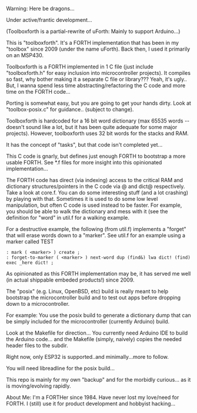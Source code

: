 Warning: Here be dragons...

Under active/frantic development...

(Toolboxforth is a partial-rewrite of uForth: Mainly to support Arduino...)

This is "toolboxforth".  It's a FORTH implementation that has been in my "toolbox"
since 2009 (under the name uForth). Back then, I used it primarily on an MSP430.

Toolboxforth is a FORTH implemented in 1 C file (just include "toolboxforth.h" for
easy inclusion into microcontroller projects).
It compiles so fast, why bother making it a separate C file or library???
Yeah, it's ugly.. But, I wanna spend less time abstracting/refactoring the C code and
more time on the FORTH code...

Porting is somewhat easy, but you are going to get your hands dirty. Look at
"toolbox-posix.c" for guidance.. (subject to change).

Toolboxforth is hardcoded for a 16 bit word dictionary 
(max 65535 words -- doesn't sound like a lot, but it has been quite adequate for some major
projects). However, toolboxforth uses 32 bit words for the stacks and RAM.

It has the concept of "tasks", but that code isn't completed yet...

This C code is gnarly, but defines just enough FORTH to bootstrap a more usable FORTH.
See *.f files for more insight into this opinionated implementation...

The FORTH code has direct (via indexing) access to the critical RAM and dictionary
structures/pointers in the C code via @ and dict@ respectively. Take a look at core.f.
You can do some interesting stuff (and a lot crashing) by playing with that. Sometimes
it is used to do some low level manipulation, but often C code is used instead to
be faster.
For example, you should be able to walk the dictionary and mess with it (see the definition
for "word" in util.f for a walking example.

For a destructive example, the following (from util.f) implements a "forget" that will
erase words down to a "marker".  See util.f for an example using a marker called TEST

```
: mark ( <marker> ) create ;
: forget-to-marker ( <marker> ) next-word dup (find&) lwa dict! (find) exec _here dict! ;
```

As opinionated as this FORTH implementation may be, it has served me well (in actual
shippable embeded products!) since 2009.

The "posix" (e.g. Linux, OpenBSD, etc) build is really meant to help bootstrap the
microcontroller build and to test out apps before dropping down to a microcontroller.

For example: You use the posix build to generate a dictionary dump that can be
simply included for the microcontroller (currently Arduino) build.

Look at the Makefile for direction... You currently need Arduino IDE to build the
Arduino code... and the Makefile (simply, naively) copies the needed header files
to the subdir.

Right now, only ESP32 is supported..and minimally...more to follow.

You will need libreadline for the posix build...

This repo is mainly for my own "backup" and for the morbidly curious...
as it is moving/evolving rapidly.

About Me:  I'm a FORTHer since 1984.  Have never lost my love/need for FORTH.
I (still) use it for product development and hobbyist hacking...



 

